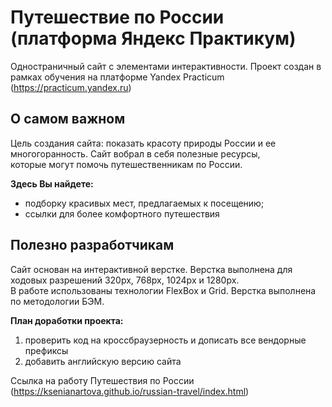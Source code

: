 # Путешествие по России (платформа Яндекс Практикум)
Одностраничный сайт с элементами интерактивности.
Проект создан в рамках обучения на платформе Yandex Practicum (https://practicum.yandex.ru) 
  
## О самом важном
Цель создания сайта: показать красоту природы России и ее многогоранность.
Сайт вобрал в себя полезные ресурсы,  
которые могут помочь путешественникам по России.  

__Здесь Вы найдете:__ 
   
* подборку красивых мест, предлагаемых к посещению;  
*  ссылки для более комфортного путешествия  
## Полезно разработчикам
Сайт основан на интерактивной верстке.
Верстка выполнена для ходовых разрешений 320px, 768px, 1024px и 1280px.  
В работе использованы технологии FlexBox и Grid. Верстка выполнена по методологии БЭМ.

__План доработки проекта:__  
1. проверить код на кроссбраузерность и дописать все вендорные префиксы
2. добавить английскую версию сайта

Cсылка на работу Путешествия по России (https://ksenianartova.github.io/russian-travel/index.html)

